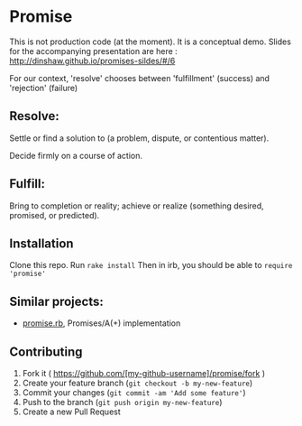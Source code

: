 # Promise
This is not production code (at the moment). It is a conceptual demo.
Slides for the accompanying presentation are here :  http://dinshaw.github.io/promises-sildes/#/6

For our context, 'resolve' chooses between 'fulfillment' (success) and 'rejection' (failure)

## Resolve:
Settle or find a solution to (a problem, dispute, or contentious matter).

Decide firmly on a course of action.

## Fulfill:
Bring to completion or reality; achieve or realize (something desired, promised, or predicted).


## Installation
Clone this repo.
Run `rake install`
Then in irb, you should be able to `require 'promise'`

## Similar projects:
- [promise.rb](https://github.com/lgierth/promise.rb/blob/master/README.md), Promises/A(+) implementation

## Contributing

1. Fork it ( https://github.com/[my-github-username]/promise/fork )
2. Create your feature branch (`git checkout -b my-new-feature`)
3. Commit your changes (`git commit -am 'Add some feature'`)
4. Push to the branch (`git push origin my-new-feature`)
5. Create a new Pull Request
